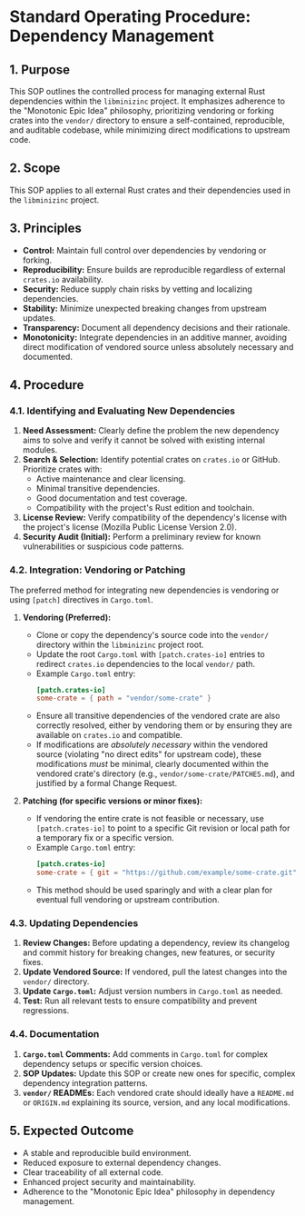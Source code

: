 # Standard Operating Procedure: Dependency Management

## 1. Purpose
This SOP outlines the controlled process for managing external Rust dependencies within the `libminizinc` project. It emphasizes adherence to the "Monotonic Epic Idea" philosophy, prioritizing vendoring or forking crates into the `vendor/` directory to ensure a self-contained, reproducible, and auditable codebase, while minimizing direct modifications to upstream code.

## 2. Scope
This SOP applies to all external Rust crates and their dependencies used in the `libminizinc` project.

## 3. Principles
*   **Control:** Maintain full control over dependencies by vendoring or forking.
*   **Reproducibility:** Ensure builds are reproducible regardless of external `crates.io` availability.
*   **Security:** Reduce supply chain risks by vetting and localizing dependencies.
*   **Stability:** Minimize unexpected breaking changes from upstream updates.
*   **Transparency:** Document all dependency decisions and their rationale.
*   **Monotonicity:** Integrate dependencies in an additive manner, avoiding direct modification of vendored source unless absolutely necessary and documented.

## 4. Procedure

### 4.1. Identifying and Evaluating New Dependencies
1.  **Need Assessment:** Clearly define the problem the new dependency aims to solve and verify it cannot be solved with existing internal modules.
2.  **Search & Selection:** Identify potential crates on `crates.io` or GitHub. Prioritize crates with:
    *   Active maintenance and clear licensing.
    *   Minimal transitive dependencies.
    *   Good documentation and test coverage.
    *   Compatibility with the project's Rust edition and toolchain.
3.  **License Review:** Verify compatibility of the dependency's license with the project's license (Mozilla Public License Version 2.0).
4.  **Security Audit (Initial):** Perform a preliminary review for known vulnerabilities or suspicious code patterns.

### 4.2. Integration: Vendoring or Patching
The preferred method for integrating new dependencies is vendoring or using `[patch]` directives in `Cargo.toml`.

1.  **Vendoring (Preferred):**
    *   Clone or copy the dependency's source code into the `vendor/` directory within the `libminizinc` project root.
    *   Update the root `Cargo.toml` with `[patch.crates-io]` entries to redirect `crates.io` dependencies to the local `vendor/` path.
    *   Example `Cargo.toml` entry:
        ```toml
        [patch.crates-io]
        some-crate = { path = "vendor/some-crate" }
        ```
    *   Ensure all transitive dependencies of the vendored crate are also correctly resolved, either by vendoring them or by ensuring they are available on `crates.io` and compatible.
    *   If modifications are *absolutely necessary* within the vendored source (violating "no direct edits" for upstream code), these modifications *must* be minimal, clearly documented within the vendored crate's directory (e.g., `vendor/some-crate/PATCHES.md`), and justified by a formal Change Request.

2.  **Patching (for specific versions or minor fixes):**
    *   If vendoring the entire crate is not feasible or necessary, use `[patch.crates-io]` to point to a specific Git revision or local path for a temporary fix or a specific version.
    *   Example `Cargo.toml` entry:
        ```toml
        [patch.crates-io]
        some-crate = { git = "https://github.com/example/some-crate.git", rev = "abcdef123456" }
        ```
    *   This method should be used sparingly and with a clear plan for eventual full vendoring or upstream contribution.

### 4.3. Updating Dependencies
1.  **Review Changes:** Before updating a dependency, review its changelog and commit history for breaking changes, new features, or security fixes.
2.  **Update Vendored Source:** If vendored, pull the latest changes into the `vendor/` directory.
3.  **Update `Cargo.toml`:** Adjust version numbers in `Cargo.toml` as needed.
4.  **Test:** Run all relevant tests to ensure compatibility and prevent regressions.

### 4.4. Documentation
1.  **`Cargo.toml` Comments:** Add comments in `Cargo.toml` for complex dependency setups or specific version choices.
2.  **SOP Updates:** Update this SOP or create new ones for specific, complex dependency integration patterns.
3.  **`vendor/` READMEs:** Each vendored crate should ideally have a `README.md` or `ORIGIN.md` explaining its source, version, and any local modifications.

## 5. Expected Outcome
*   A stable and reproducible build environment.
*   Reduced exposure to external dependency changes.
*   Clear traceability of all external code.
*   Enhanced project security and maintainability.
*   Adherence to the "Monotonic Epic Idea" philosophy in dependency management.
